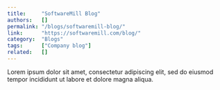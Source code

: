 ```yaml
---
title:     "SoftwareMill Blog"
authors:   []
permalink: "/blogs/softwaremill-blog/"
link:      "https://softwaremill.com/blog/"
category:  "Blogs"
tags:      ["Company blog"]
related:   []
---
```


Lorem ipsum dolor sit amet, consectetur adipiscing elit, sed do eiusmod tempor incididunt ut labore et dolore magna aliqua.
